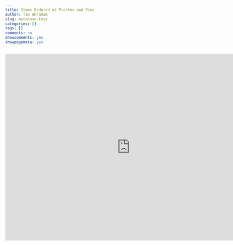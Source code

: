 ```yaml
---
title: Items Ordered at Pickles and Pies
author: Tim Abraham
slug: metabase-test
categories: []
tags: []
comments: no
showcomments: yes
showpagemeta: yes
---
```



<iframe    src="http://metabase.picklesnpies.com/public/dashboard/ff40affc-fad5-460a-a7fa-4ec6c95728ff"    frameborder="0"    width="800"    height="600"    allowtransparency></iframe>

